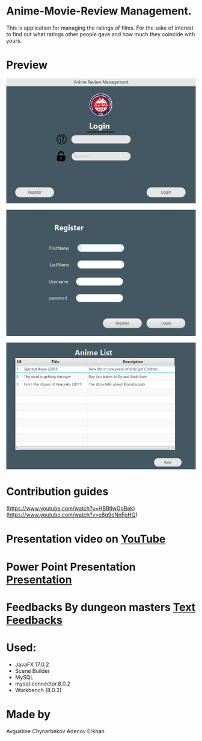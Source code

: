 # Anime-Movie-Review Management.

This is application for managing the ratings of films.
For the sake of interest to find out what ratings other people gave and how much they coincide with yours. 


# Preview
![login](https://github.com/NPaugust/FInal-Group-Project-OOP-/blob/main/screenshots/login.png)

![register](https://github.com/NPaugust/FInal-Group-Project-OOP-/blob/main/screenshots/register.png)

![animelist](https://github.com/NPaugust/FInal-Group-Project-OOP-/blob/main/screenshots/animelist.png)

# Contribution guides 
(https://www.youtube.com/watch?v=HBBtlwGpBek)
(https://www.youtube.com/watch?v=e8g9eNnFpHQ)
# Presentation video on [YouTube](https://www.youtube.com/watch?v=iIzE9gGng40)

# Power Point Presentation [Presentation](https://github.com/NPaugust/FInal-Group-Project-OOP-/files/7824670/Final-OOP-Project.Presentation.pdf)

 
# Feedbacks By dungeon masters [Text Feedbacks](https://github.com/NPaugust/FInal-Group-Project-OOP-/files/7824783/Feedbacks-Final-OOP.pptx)


# Used:
- JavaFX 17.0.2 
- Scene Builder
- MySQL 
- mysql.connector.8.0.2
- Workbench (8.0.2)

# Made by
Avgustine Chynarbekov Adenov Erkhan
